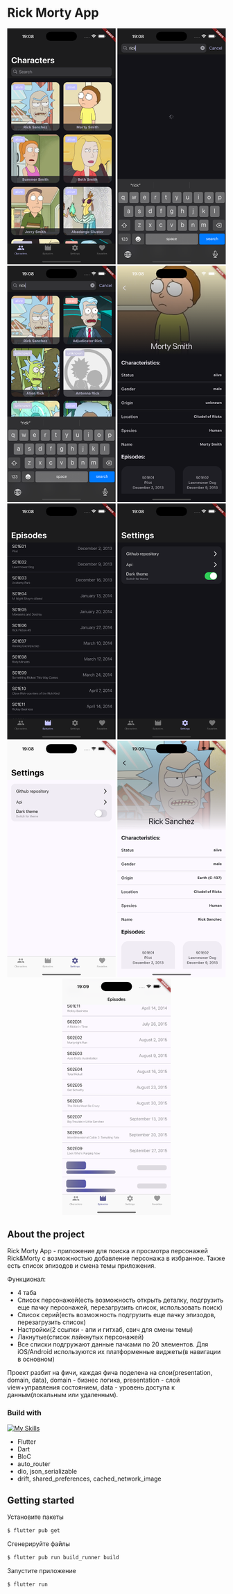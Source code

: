 # Rick Morty App

<div align="center">
    <img src="./arts/CharactersScreen.png" alt="Mobile view" width="250"/>
    <img src="./arts/SearchLoading.png" alt="Mobile view" width="250"/>
    <img src="./arts/SearchLoaded.png" alt="Mobile view" width="250"/>
    <img src="./arts/CharacterDetail.png" alt="Mobile view" width="250"/>
    <img src="./arts/EpisodesScreen.png" alt="Mobile view" width="250"/>
    <img src="./arts/SettingsScreen.png" alt="Mobile view" width="250"/>
    <img src="./arts/SettingsScreenLight.png" alt="Mobile view" width="250"/>
    <img src="./arts/CharacterDetailLight.png" alt="Mobile view" width="250"/>
    <img src="./arts/EpisodesShimmer.png" alt="Mobile view" width="250"/>
</div>

## About the project

Rick Morty App - приложение для поиска и просмотра персонажей Rick&Morty с возможностью добавление персонажа в избранное. Также есть список эпизодов и смена темы приложения.


Функционал:
- 4 таба
- Список персонажей(есть возможность открыть деталку, подгрузить еще пачку персонажей, перезагрузить список, использовать поиск)
- Список серий(есть возможность подгрузить еще пачку эпизодов, перезагрузить список)
- Настройки(2 ссылки - апи и гитхаб, свич для смены темы)
- Лакнутые(список лайкнутых персонажей)
- Все списки подгружают данные пачками по 20 элементов. Для iOS/Android используются их платформенные виджеты(в навигации в основном)

Проект разбит на фичи, каждая фича поделена на слои(presentation, domain, data), domain - бизнес логика, presentation - слой view+управления состоянием, data - уровень доступа к данным(локальным или удаленным).

### Build with

[![My Skills](https://skillicons.dev/icons?i=dart,flutter&theme=light)](https://skillicons.dev)
- Flutter
- Dart
- BloC
- auto_router
- dio, json_serializable
- drift, shared_preferences, cached_network_image

## Getting started
Установите пакеты
```sh
$ flutter pub get
```
Сгенерируйте файлы
```sh
$ flutter pub run build_runner build
```

Запустите приложение
```sh
$ flutter run
```